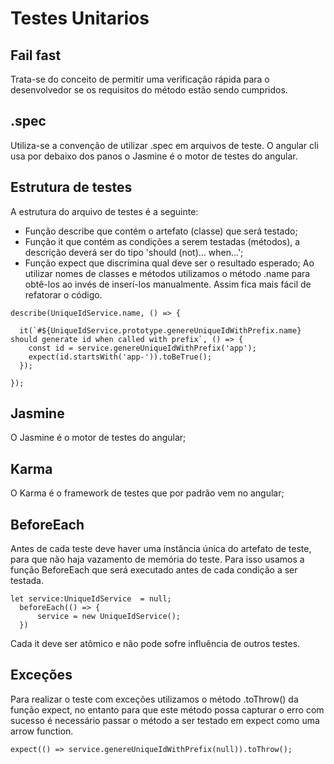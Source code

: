 # Testes Unitarios

## Fail fast

Trata-se do conceito de permitir uma verificação
rápida para o desenvolvedor se os requisitos do
método estão sendo cumpridos.

## .spec

Utiliza-se a convenção de utilizar .spec em arquivos
de teste.
O angular cli usa por debaixo dos panos o Jasmine é
o motor de testes do angular.

## Estrutura de testes

A estrutura do arquivo de testes é a seguinte:

- Função describe que contém o artefato (classe) que será testado;
- Função it que contém as condições a serem testadas (métodos), a descrição deverá ser do tipo 'should (not)... when...';
- Função expect que discrimina qual deve ser o resultado esperado;
  Ao utilizar nomes de classes e métodos utilizamos o método .name para
  obtê-los ao invés de inserí-los manualmente. Assim fica mais fácil de
  refatorar o código.

```
describe(UniqueIdService.name, () => {

  it(`#${UniqueIdService.prototype.genereUniqueIdWithPrefix.name} should generate id when called with prefix`, () => {
    const id = service.genereUniqueIdWithPrefix('app');
    expect(id.startsWith('app-')).toBeTrue();
  });

});
```

## Jasmine

O Jasmine é o motor de testes do angular;

## Karma

O Karma é o framework de testes que por padrão vem no angular;

## BeforeEach

Antes de cada teste deve haver uma instância única do artefato de teste,
para que não haja vazamento de memória do teste. Para isso usamos a
função BeforeEach que será executado antes de cada condição a ser testada.

```
let service:UniqueIdService  = null;
  beforeEach(() => {
      service = new UniqueIdService();
  })
```

Cada it deve ser atômico e não pode sofre influência de outros testes.

## Exceções

Para realizar o teste com exceções utilizamos o método .toThrow() da função expect,
no entanto para que este método possa capturar o erro com sucesso é necessário
passar o método a ser testado em expect como uma arrow function.

```
expect(() => service.genereUniqueIdWithPrefix(null)).toThrow();
```
